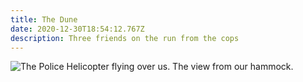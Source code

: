```yaml
---
title: The Dune
date: 2020-12-30T18:54:12.767Z
description: Three friends on the run from the cops
---
```

![](/img/62055180612__308c1081-4a54-4285-9d50-c8371d312a37.jpg "The Police Helicopter flying over us. The view from our hammock.")
